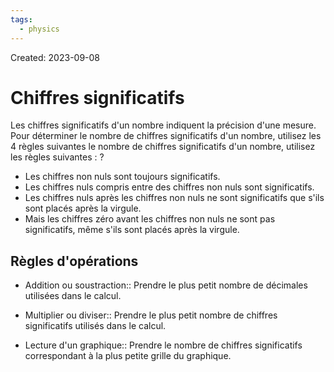 ```yaml
---
tags:
  - physics
---
```

Created: 2023-09-08

# Chiffres significatifs
Les chiffres significatifs d'un nombre indiquent la précision d'une mesure. Pour déterminer le nombre de chiffres significatifs d'un nombre, utilisez les 4 règles suivantes
le nombre de chiffres significatifs d'un nombre, utilisez les règles suivantes :
?
- Les chiffres non nuls sont toujours significatifs.
- Les chiffres nuls compris entre des chiffres non nuls sont significatifs.
- Les chiffres nuls après les chiffres non nuls ne sont significatifs que s'ils sont placés après la virgule.
- Mais les chiffres zéro avant les chiffres non nuls ne sont pas significatifs, même s'ils sont placés après la virgule.
<!--SR:!2024-05-26,157,250-->

## Règles d'opérations
- Addition ou soustraction:: Prendre le plus petit nombre de décimales utilisées dans le calcul.
<!--SR:!2024-04-23,137,250-->
- Multiplier ou diviser:: Prendre le plus petit nombre de chiffres significatifs utilisés dans le calcul.
<!--SR:!2024-08-29,186,210-->
- Lecture d'un graphique:: Prendre le nombre de chiffres significatifs correspondant à la plus petite grille du graphique.
<!--SR:!2024-08-13,192,230-->